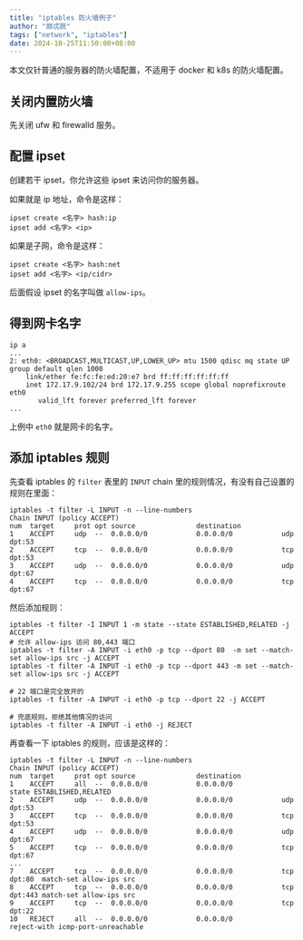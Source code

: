 ```yaml
---
title: "iptables 防火墙例子"
author: "颇忒脱"
tags: ["network", "iptables"]
date: 2024-10-25T11:50:00+08:00
---
```


<!--more-->

本文仅针普通的服务器的防火墙配置，不适用于 docker 和 k8s 的防火墙配置。

## 关闭内置防火墙

先关闭 ufw 和 firewalld 服务。

## 配置 ipset

创建若干 ipset，你允许这些 ipset 来访问你的服务器。

如果就是 ip 地址，命令是这样：

```shell
ipset create <名字> hash:ip
ipset add <名字> <ip>
```

如果是子网，命令是这样：

```shell
ipset create <名字> hash:net
ipset add <名字> <ip/cidr>
```

后面假设 ipset 的名字叫做 `allow-ips`。

## 得到网卡名字

```shell
ip a
...
2: eth0: <BROADCAST,MULTICAST,UP,LOWER_UP> mtu 1500 qdisc mq state UP group default qlen 1000
    link/ether fe:fc:fe:ed:20:e7 brd ff:ff:ff:ff:ff:ff
    inet 172.17.9.102/24 brd 172.17.9.255 scope global noprefixroute eth0
       valid_lft forever preferred_lft forever
...
```

上例中 `eth0` 就是网卡的名字。

## 添加 iptables 规则

先查看 iptables 的 `filter` 表里的 `INPUT` chain 里的规则情况，有没有自己设置的规则在里面：

```shell
iptables -t filter -L INPUT -n --line-numbers
Chain INPUT (policy ACCEPT)
num  target     prot opt source               destination
1    ACCEPT     udp  --  0.0.0.0/0            0.0.0.0/0            udp dpt:53
2    ACCEPT     tcp  --  0.0.0.0/0            0.0.0.0/0            tcp dpt:53
3    ACCEPT     udp  --  0.0.0.0/0            0.0.0.0/0            udp dpt:67
4    ACCEPT     tcp  --  0.0.0.0/0            0.0.0.0/0            tcp dpt:67
```

然后添加规则：

```shell
iptables -t filter -I INPUT 1 -m state --state ESTABLISHED,RELATED -j ACCEPT
# 允许 allow-ips 访问 80,443 端口
iptables -t filter -A INPUT -i eth0 -p tcp --dport 80  -m set --match-set allow-ips src -j ACCEPT
iptables -t filter -A INPUT -i eth0 -p tcp --dport 443 -m set --match-set allow-ips src -j ACCEPT

# 22 端口是完全放开的
iptables -t filter -A INPUT -i eth0 -p tcp --dport 22 -j ACCEPT

# 兜底规则，拒绝其他情况的访问
iptables -t filter -A INPUT -i eth0 -j REJECT
```

再查看一下 iptables 的规则，应该是这样的：

```shell
iptables -t filter -L INPUT -n --line-numbers
Chain INPUT (policy ACCEPT)
num  target     prot opt source               destination
1    ACCEPT     all  --  0.0.0.0/0            0.0.0.0/0            state ESTABLISHED,RELATED
2    ACCEPT     udp  --  0.0.0.0/0            0.0.0.0/0            udp dpt:53
3    ACCEPT     tcp  --  0.0.0.0/0            0.0.0.0/0            tcp dpt:53
4    ACCEPT     udp  --  0.0.0.0/0            0.0.0.0/0            udp dpt:67
5    ACCEPT     tcp  --  0.0.0.0/0            0.0.0.0/0            tcp dpt:67
...
7    ACCEPT     tcp  --  0.0.0.0/0            0.0.0.0/0            tcp dpt:80  match-set allow-ips src
8    ACCEPT     tcp  --  0.0.0.0/0            0.0.0.0/0            tcp dpt:443 match-set allow-ips src
9    ACCEPT     tcp  --  0.0.0.0/0            0.0.0.0/0            tcp dpt:22
10   REJECT     all  --  0.0.0.0/0            0.0.0.0/0            reject-with icmp-port-unreachable
```